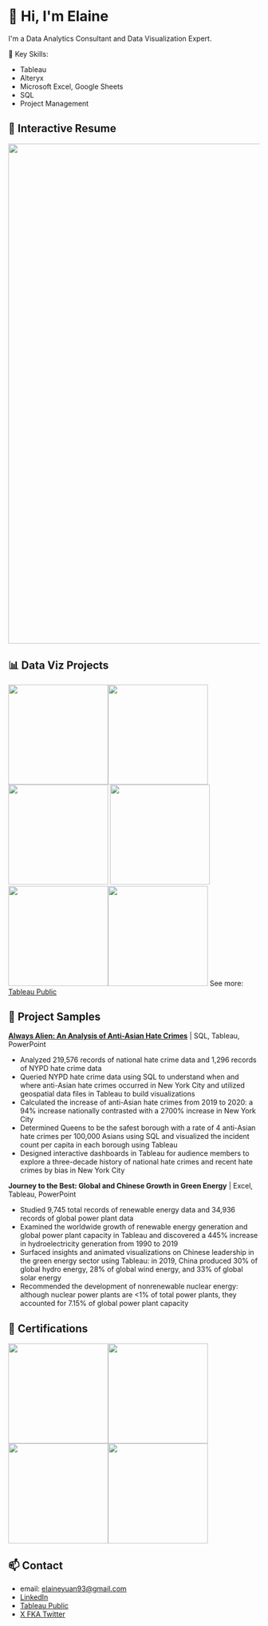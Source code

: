# 👋 Hi, I'm Elaine
I'm a Data Analytics Consultant and Data Visualization Expert.

🔑 Key Skills:
* Tableau
* Alteryx
* Microsoft Excel, Google Sheets
* SQL
* Project Management

## 💼 Interactive Resume
[<img width="1000px" src="https://public.tableau.com/static/images/Re/Resume_16793465431900/Resume/4_3.png">](https://public.tableau.com/app/profile/yuan.elaine/viz/Resume_16793465431900/Resume?publish=yes)

## 📊 Data Viz Projects
[<img width="200px" src="https://public.tableau.com/static/images/We/WeCanDoAnythingRightBarbieBarbiesCareer1959-2020/Dashboard/4_3.png">](https://public.tableau.com/app/profile/yuan.elaine/viz/WeCanDoAnythingRightBarbieBarbiesCareer1959-2020/Dashboard)[<img width="200px" src="https://public.tableau.com/static/images/Dr/DragRaceRepresent-Asian/Dashboard/4_3.png">](https://public.tableau.com/app/profile/yuan.elaine/viz/DragRaceRepresent-Asian/Dashboard)[<img width="200px" src="https://public.tableau.com/static/images/Si/SipSipHoorayBubbleTeaShopsinNYC/Viz/4_3.png">](https://public.tableau.com/app/profile/yuan.elaine/viz/SipSipHoorayBubbleTeaShopsinNYC/Viz)
[<img width="200px" src="https://public.tableau.com/static/images/Lo/LoveisBlind/IronRizz/4_3.png">](https://public.tableau.com/app/profile/yuan.elaine/viz/LoveisBlind/IronRizz)[<img width="200px" src="https://public.tableau.com/static/images/Da/DataPlusMoviesStarterDashboard_17007656461150/TheAnimatedMoviesofStudioGhibli/4_3.png">](https://public.tableau.com/app/profile/yuan.elaine/viz/DataPlusMoviesStarterDashboard_17007656461150/TheAnimatedMoviesofStudioGhibli)[<img width="200px" src="https://public.tableau.com/static/images/St/Star-CrossedTwelveExploringtheChineseZodiac/Dashboard/4_3.png">](https://public.tableau.com/app/profile/yuan.elaine/viz/Star-CrossedTwelveExploringtheChineseZodiac/Dashboard)
See more: [Tableau Public](https://public.tableau.com/app/profile/yuan.elaine/)

## 📁 Project Samples

[**Always Alien: An Analysis of Anti-Asian Hate Crimes**](https://www.youtube.com/watch?v=3qsdSkzT2pg&list=PLx0iOsdUOUmkYUVZ61ltDZDVsIzTYGQrR&index=17) | SQL, Tableau, PowerPoint

* Analyzed 219,576 records of national hate crime data and 1,296 records of NYPD hate crime data
* Queried NYPD hate crime data using SQL to understand when and where anti-Asian hate crimes occurred in New York City and utilized geospatial data files in Tableau to build visualizations
* Calculated the increase of anti-Asian hate crimes from 2019 to 2020: a 94% increase nationally contrasted with a 2700% increase in New York City
* Determined Queens to be the safest borough with a rate of 4 anti-Asian hate crimes per 100,000 Asians using SQL and visualized the incident count per capita in each borough using Tableau 
* Designed interactive dashboards in Tableau for audience members to explore a three-decade history of national hate crimes and recent hate crimes by bias in New York City  

**Journey to the Best: Global and Chinese Growth in Green Energy** | Excel, Tableau, PowerPoint

* Studied 9,745 total records of renewable energy data and 34,936 records of global power plant data
* Examined the worldwide growth of renewable energy generation and global power plant capacity in Tableau and discovered a 445% increase in hydroelectricity generation from 1990 to 2019 
* Surfaced insights and animated visualizations on Chinese leadership in the green energy sector using Tableau: in 2019, China produced 30% of global hydro energy, 28% of global wind energy, and 33% of global solar energy
* Recommended the development of nonrenewable nuclear energy: although nuclear power plants are <1% of total power plants, they accounted for 7.15% of global power plant capacity

## 🏅 Certifications
[<img width="200px" src="https://images.credly.com/size/340x340/images/58b06a5f-aee6-4a11-ac53-da36d5f70e8e/image.png">](https://www.credly.com/badges/4e13475a-3c67-4ee8-a603-a6338ee34383)[<img width="200px" src="https://images.credly.com/images/619f60f8-4f63-4772-910e-dc31c6f2f7e8/image.png">](https://learn.microsoft.com/en-us/users/elaineyuan-3348/credentials/445e29c4a83cfb02)[<img width="200px" src="https://images.credly.com/size/340x340/images/de878f56-515d-40e5-b102-e667192c6f08/Certification_Designer_Advanced.png">](https://www.credly.com/badges/23eab7be-7374-4928-af6a-373ef1573ffb)[<img width="200px" src="https://images.credly.com/size/340x340/images/00634f82-b07f-4bbd-a6bb-53de397fc3a6/image.png">](https://www.credly.com/badges/dd8e3952-edce-4ec3-b666-3c006757cd21)

## 📫 Contact

* email: elaineyuan93@gmail.com
* [LinkedIn](https://www.linkedin.com/in/yuanelaine/)
* [Tableau Public](https://public.tableau.com/app/profile/yuan.elaine/)
* [X FKA Twitter](https://x.com/datadrawnYuan)
